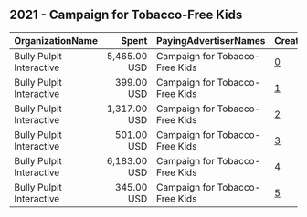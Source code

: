 ## 2021 - Campaign for Tobacco-Free Kids 
|OrganizationName|Spent|PayingAdvertiserNames|CreativeUrls|Impressions|Genders|AgeBrackets|CountryCodes|BillingAddresses|CandidateBallotInformation|
|:---|---:|:---|:---|---:|:---|:---|:---|:---|:---|
|Bully Pulpit Interactive|5,465.00 USD|Campaign for Tobacco-Free Kids|[0](https://www.snap.com/political-ads/asset/f75d3383da8a9b049575ded014b962c031bd5c7047932bd413ae5af3f2c15086?mediaType=png)|456,444||16-21|united states|"1445 New York Ave NW,Washington,20005,US"||
|Bully Pulpit Interactive|399.00 USD|Campaign for Tobacco-Free Kids|[1](https://www.snap.com/political-ads/asset/f75d3383da8a9b049575ded014b962c031bd5c7047932bd413ae5af3f2c15086?mediaType=png)|14,265||26+|united states|"1445 New York Ave NW,Washington,20005,US"||
|Bully Pulpit Interactive|1,317.00 USD|Campaign for Tobacco-Free Kids|[2](https://www.snap.com/political-ads/asset/1e9dca6f4795a684a66ed922abce66a714bfd4fe5c2c5ae7d0de3fc21b586649?mediaType=png)|136,674||30+|united states|"1445 New York Ave NW,Washington,20005,US"||
|Bully Pulpit Interactive|501.00 USD|Campaign for Tobacco-Free Kids|[3](https://www.snap.com/political-ads/asset/606bca41ef76de86c99ba9dcafc54f61ceb42d6401f9f6df4d89af9ab0ddb9fa?mediaType=png)|254,738|||united states|"1445 New York Ave NW,Washington,20005,US"||
|Bully Pulpit Interactive|6,183.00 USD|Campaign for Tobacco-Free Kids|[4](https://www.snap.com/political-ads/asset/70a9289c1991192b64f79ec43485ec1c14fb07fa4b298e3299ed388e65716e63?mediaType=png)|486,810||16-21|united states|"1445 New York Ave NW,Washington,20005,US"||
|Bully Pulpit Interactive|345.00 USD|Campaign for Tobacco-Free Kids|[5](https://www.snap.com/political-ads/asset/70a9289c1991192b64f79ec43485ec1c14fb07fa4b298e3299ed388e65716e63?mediaType=png)|11,144||26+|united states|"1445 New York Ave NW,Washington,20005,US"||
